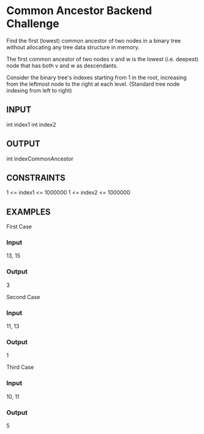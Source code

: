 # Common Ancestor Backend Challenge

Find the first (lowest) common ancestor of two nodes in a binary tree without allocating any tree data structure in memory.

The first common ancestor of two nodes v and w is the lowest (i.e. deepest) node that has both v and w as descendants.

Consider the binary tree's indexes starting from 1 in the root, increasing from the leftmost node to the right at each level. (Standard tree node indexing from left to right)

## INPUT

int    index1
int    index2

## OUTPUT

int    indexCommonAncestor

## CONSTRAINTS

1 <= index1 <= 1000000
1 <= index2 <= 1000000

## EXAMPLES

First Case 
### Input
13, 15
### Output
3

Second Case 

### Input
11, 13
### Output
1

Third Case

### Input
10, 11
### Output
5